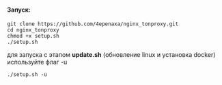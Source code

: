 #### Запуск:  

```
git clone https://github.com/4epenaxa/nginx_tonproxy.git
cd nginx_tonproxy
chmod +x setup.sh
./setup.sh
```   

для запуска с этапом __update.sh__ (обновление linux и установка docker) используйте флаг -u   

```
./setup.sh -u
```  
